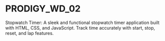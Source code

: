 # PRODIGY_WD_02
Stopwatch Timer: A sleek and functional stopwatch timer application built with HTML, CSS, and JavaScript. Track time accurately with start, stop, reset, and lap features.
